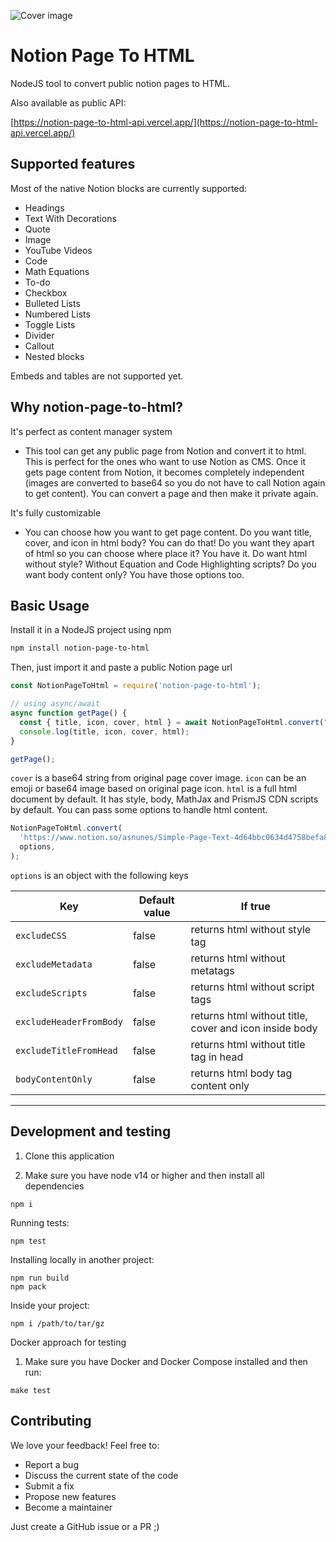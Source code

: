 ![Cover image](docs/cover.png)

# Notion Page To HTML

NodeJS tool to convert public notion pages to HTML.

Also available as public API:

[https://notion-page-to-html-api.vercel.app/](https://notion-page-to-html-api.vercel.app/)

## Supported features

Most of the native Notion blocks are currently supported:

- Headings
- Text With Decorations
- Quote
- Image
- YouTube Videos
- Code
- Math Equations
- To-do
- Checkbox
- Bulleted Lists
- Numbered Lists
- Toggle Lists
- Divider
- Callout
- Nested blocks

Embeds and tables are not supported yet.

## Why notion-page-to-html?

It's perfect as content manager system

- This tool can get any public page from Notion and convert it to html. This is perfect
  for the ones who want to use Notion as CMS. Once it gets page content from Notion, it becomes completely independent (images are converted to base64 so you do not have to call Notion again to get content). You can convert a page and then make it private again.

It's fully customizable

- You can choose how you want to get page content. Do you want title, cover, and icon in html body? You can do that! Do you want they apart of html so you can choose where place it? You have it. Do want html without style? Without Equation and Code Highlighting scripts? Do you want body content only? You have those options too.

## Basic Usage

Install it in a NodeJS project using npm

```bash
npm install notion-page-to-html
```

Then, just import it and paste a public Notion page url

```jsx
const NotionPageToHtml = require('notion-page-to-html');

// using async/await
async function getPage() {
  const { title, icon, cover, html } = await NotionPageToHtml.convert("https://www.notion.so/asnunes/Simple-Page-Text-4d64bbc0634d4758befa85c5a3a6c22f");
  console.log(title, icon, cover, html);
}

getPage();
```

`cover` is a base64 string from original page cover image. `icon` can be an emoji or base64 image based on original page icon. `html` is a full html document by default. It has style, body, MathJax and PrismJS CDN scripts by default. You can pass some options to handle html content.

```jsx
NotionPageToHtml.convert(
  'https://www.notion.so/asnunes/Simple-Page-Text-4d64bbc0634d4758befa85c5a3a6c22f',
  options,
);
```

`options` is an object with the following keys

| Key                     | Default value | If true                                                |
| ----------------------- | ------------- | ------------------------------------------------------ |
| `excludeCSS`            | false         | returns html without style tag                         |
| `excludeMetadata`       | false         | returns html without metatags                          |
| `excludeScripts`        | false         | returns html without script tags                       |
| `excludeHeaderFromBody` | false         | returns html without title, cover and icon inside body |
| `excludeTitleFromHead`  | false         | returns html without title tag in head                 |
| `bodyContentOnly`       | false         | returns html body tag content only                     |

---

## Development and testing

1. Clone this application

2. Make sure you have node v14 or higher and then install all dependencies

````
npm i
````
Running tests:

````
npm test
````

Installing locally in another project:
````
npm run build
npm pack
````
Inside your project:
````
npm i /path/to/tar/gz
````

Docker approach for testing

1. Make sure you have Docker and Docker Compose installed and then run:
````
make test
````

## Contributing

We love your feedback! Feel free to:

- Report a bug
- Discuss the current state of the code
- Submit a fix
- Propose new features
- Become a maintainer

Just create a GitHub issue or a PR ;)
